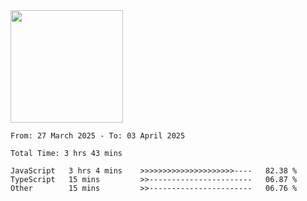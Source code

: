 <img height="180em" src="https://github-readme-stats-eight-theta.vercel.app/api?username=bkundev&show_icons=true&theme=radical&include_all_commits=true&count_private=true"/>
<!--START_SECTION:waka-->

```all_time
From: 27 March 2025 - To: 03 April 2025

Total Time: 3 hrs 43 mins

JavaScript   3 hrs 4 mins    >>>>>>>>>>>>>>>>>>>>>----   82.38 %
TypeScript   15 mins         >>-----------------------   06.87 %
Other        15 mins         >>-----------------------   06.76 %
```

<!--END_SECTION:waka-->
